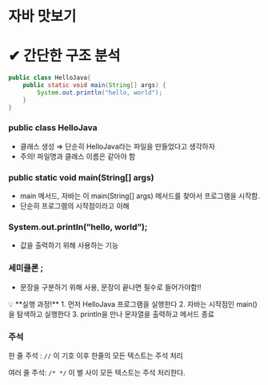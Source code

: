 # 자바 맛보기

# ✔ 간단한 구조 분석

```java
public class HelloJava{
    public static void main(String[] args) {
        System.out.println("hello, world");
    }
}
```

### public class HelloJava

- 클래스 생성 ⇒ 단순히 HelloJava라는 파일을 만들었다고 생각하자
- 주의! 파일명과 클래스 이름은 같아야 함

### public static void main(String[] args)

- main 메서드, 자바는 이 main(String[] args) 메서드를 찾아서 프로그램을 시작함.
- 단순히 프로그램의 시작점이라고 이해

### System.out.println(”hello, world”);

- 값을 출력하기 위해 사용하는 기능

### 세미클론 ;

- 문장을 구분하기 위해 사용, 문장이 끝나면 필수로 들어가야함!!

<aside>
💡 **실행 과정!**
1. 먼저 HelloJava 프로그램을 실행한다
2. 자바는 시작점인 main()을 탐색하고 실행한다
3. println을 만나 문자열을 출력하고 메서드 종료

</aside>

### 주석

한 줄 주석 : `//` 이 기호 이후 한줄의 모든 텍스트는 주석 처리

여러 줄 주석: `/* */` 이 별 사이 모든 텍스트는 주석 처리한다.
